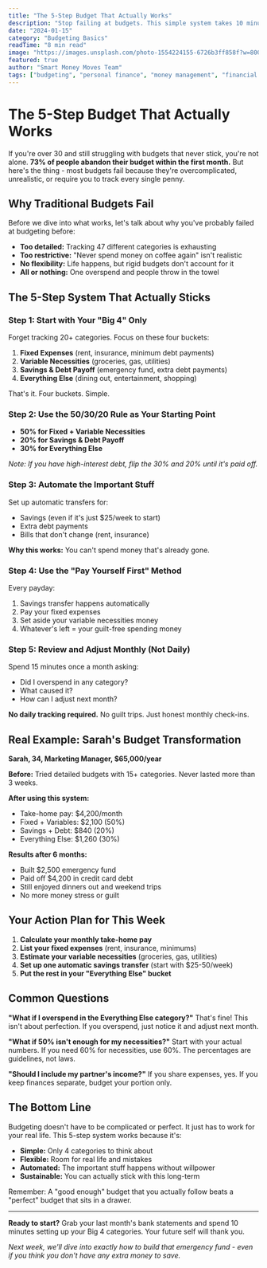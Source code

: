 ```yaml
---
title: "The 5-Step Budget That Actually Works"
description: "Stop failing at budgets. This simple system takes 10 minutes to set up and actually sticks."
date: "2024-01-15"
category: "Budgeting Basics"
readTime: "8 min read"
image: "https://images.unsplash.com/photo-1554224155-6726b3ff858f?w=800&h=400&fit=crop"
featured: true
author: "Smart Money Moves Team"
tags: ["budgeting", "personal finance", "money management", "financial planning"]
---
```


# The 5-Step Budget That Actually Works

If you're over 30 and still struggling with budgets that never stick, you're not alone. **73% of people abandon their budget within the first month.** But here's the thing - most budgets fail because they're overcomplicated, unrealistic, or require you to track every single penny.

## Why Traditional Budgets Fail

Before we dive into what works, let's talk about why you've probably failed at budgeting before:

- **Too detailed:** Tracking 47 different categories is exhausting
- **Too restrictive:** "Never spend money on coffee again" isn't realistic
- **No flexibility:** Life happens, but rigid budgets don't account for it
- **All or nothing:** One overspend and people throw in the towel

## The 5-Step System That Actually Sticks

### Step 1: Start with Your "Big 4" Only

Forget tracking 20+ categories. Focus on these four buckets:

1. **Fixed Expenses** (rent, insurance, minimum debt payments)
2. **Variable Necessities** (groceries, gas, utilities)
3. **Savings & Debt Payoff** (emergency fund, extra debt payments)
4. **Everything Else** (dining out, entertainment, shopping)

That's it. Four buckets. Simple.

### Step 2: Use the 50/30/20 Rule as Your Starting Point

- **50% for Fixed + Variable Necessities**
- **20% for Savings & Debt Payoff**
- **30% for Everything Else**

*Note: If you have high-interest debt, flip the 30% and 20% until it's paid off.*

### Step 3: Automate the Important Stuff

Set up automatic transfers for:
- Savings (even if it's just $25/week to start)
- Extra debt payments
- Bills that don't change (rent, insurance)

**Why this works:** You can't spend money that's already gone.

### Step 4: Use the "Pay Yourself First" Method

Every payday:
1. Savings transfer happens automatically
2. Pay your fixed expenses
3. Set aside your variable necessities money
4. Whatever's left = your guilt-free spending money

### Step 5: Review and Adjust Monthly (Not Daily)

Spend 15 minutes once a month asking:
- Did I overspend in any category?
- What caused it?
- How can I adjust next month?

**No daily tracking required.** No guilt trips. Just honest monthly check-ins.

## Real Example: Sarah's Budget Transformation

**Sarah, 34, Marketing Manager, $65,000/year**

**Before:** Tried detailed budgets with 15+ categories. Never lasted more than 3 weeks.

**After using this system:**
- Take-home pay: $4,200/month
- Fixed + Variables: $2,100 (50%)
- Savings + Debt: $840 (20%)
- Everything Else: $1,260 (30%)

**Results after 6 months:**
- Built $2,500 emergency fund
- Paid off $4,200 in credit card debt
- Still enjoyed dinners out and weekend trips
- No more money stress or guilt

## Your Action Plan for This Week

1. **Calculate your monthly take-home pay**
2. **List your fixed expenses** (rent, insurance, minimums)
3. **Estimate your variable necessities** (groceries, gas, utilities)
4. **Set up one automatic savings transfer** (start with $25-50/week)
5. **Put the rest in your "Everything Else" bucket**

## Common Questions

**"What if I overspend in the Everything Else category?"**
That's fine! This isn't about perfection. If you overspend, just notice it and adjust next month.

**"What if 50% isn't enough for my necessities?"**
Start with your actual numbers. If you need 60% for necessities, use 60%. The percentages are guidelines, not laws.

**"Should I include my partner's income?"**
If you share expenses, yes. If you keep finances separate, budget your portion only.

## The Bottom Line

Budgeting doesn't have to be complicated or perfect. It just has to work for your real life. This 5-step system works because it's:

- **Simple:** Only 4 categories to think about
- **Flexible:** Room for real life and mistakes
- **Automated:** The important stuff happens without willpower
- **Sustainable:** You can actually stick with this long-term

Remember: A "good enough" budget that you actually follow beats a "perfect" budget that sits in a drawer.

---

**Ready to start?** Grab your last month's bank statements and spend 10 minutes setting up your Big 4 categories. Your future self will thank you.

*Next week, we'll dive into exactly how to build that emergency fund - even if you think you don't have any extra money to save.*